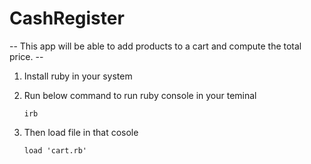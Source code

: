 # CashRegister

-- This app will be able to add products to a cart and compute the total price. --

1. Install ruby in your system
   
2. Run below command to run ruby console in your teminal
    ```
    irb
    ```
3. Then load file in that cosole
   ```
   load 'cart.rb'
   ```
   